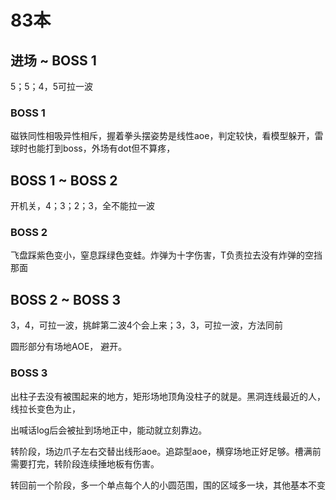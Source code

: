 # 83本

## 进场 ~ BOSS 1

5；5；4，5可拉一波

### BOSS 1

磁铁同性相吸异性相斥，握着拳头摆姿势是线性aoe，判定较快，看模型躲开，雷球时也能打到boss，外场有dot但不算疼，

## BOSS 1 ~ BOSS 2

开机关，4；3；2；3，全不能拉一波

### BOSS 2 

飞盘踩紫色变小，窒息踩绿色变蛙。炸弹为十字伤害，T负责拉去没有炸弹的空挡那面

## BOSS 2 ~ BOSS 3

3，4，可拉一波，挑衅第二波4个会上来；3，3，可拉一波，方法同前

圆形部分有场地AOE， 避开。

### BOSS 3

出柱子去没有被围起来的地方，矩形场地顶角没柱子的就是。黑洞连线最近的人，线拉长变色为止，

出喊话log后会被扯到场地正中，能动就立刻靠边。

转阶段，场边爪子左右交替出线形aoe。追踪型aoe，横穿场地正好足够。槽满前需要打完，转阶段连续捶地板有伤害。

转回前一个阶段，多一个单点每个人的小圆范围，围的区域多一块，其他基本不变

<UnderConstruction />
